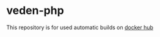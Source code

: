 # veden-php
This repository is for used automatic builds on [docker hub](https://hub.docker.com/r/veden/php/)

